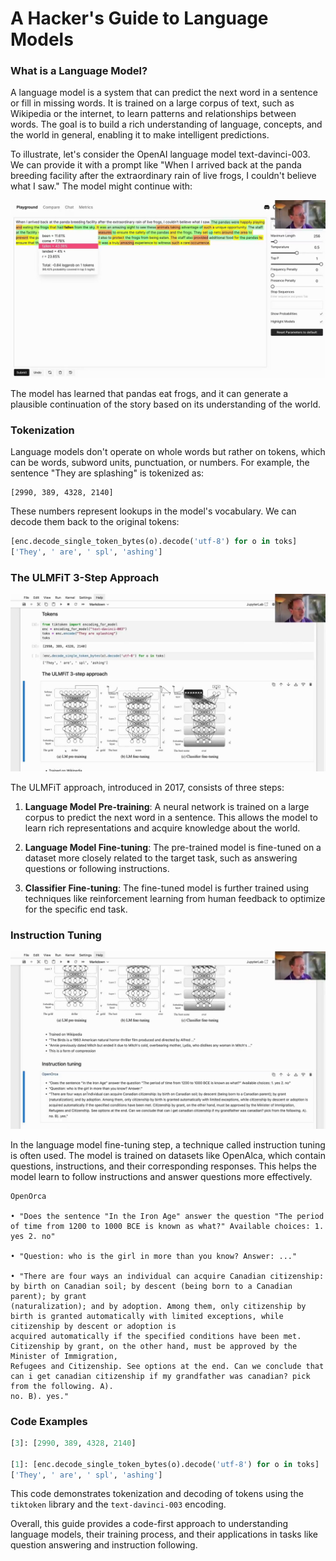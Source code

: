 #  A Hacker's Guide to Language Models

### What is a Language Model?

A language model is a system that can predict the next word in a sentence or fill in missing words. It is trained on a large corpus of text, such as Wikipedia or the internet, to learn patterns and relationships between words. The goal is to build a rich understanding of language, concepts, and the world in general, enabling it to make intelligent predictions.

To illustrate, let's consider the OpenAI language model text-davinci-003. We can provide it with a prompt like "When I arrived back at the panda breeding facility after the extraordinary rain of live frogs, I couldn't believe what I saw." The model might continue with:

<img src="00216.jpg"/>

The model has learned that pandas eat frogs, and it can generate a plausible continuation of the story based on its understanding of the world.

### Tokenization

Language models don't operate on whole words but rather on tokens, which can be words, subword units, punctuation, or numbers. For example, the sentence "They are splashing" is tokenized as:

```
[2990, 389, 4328, 2140]
```

These numbers represent lookups in the model's vocabulary. We can decode them back to the original tokens:

```python
[enc.decode_single_token_bytes(o).decode('utf-8') for o in toks]
['They', ' are', ' spl', 'ashing']
```

### The ULMFiT 3-Step Approach

<img src="00432.jpg"/>

The ULMFiT approach, introduced in 2017, consists of three steps:

1. **Language Model Pre-training**: A neural network is trained on a large corpus to predict the next word in a sentence. This allows the model to learn rich representations and acquire knowledge about the world.

2. **Language Model Fine-tuning**: The pre-trained model is fine-tuned on a dataset more closely related to the target task, such as answering questions or following instructions.

3. **Classifier Fine-tuning**: The fine-tuned model is further trained using techniques like reinforcement learning from human feedback to optimize for the specific end task.

### Instruction Tuning

<img src="00864.jpg"/>

In the language model fine-tuning step, a technique called instruction tuning is often used. The model is trained on datasets like OpenAlca, which contain questions, instructions, and their corresponding responses. This helps the model learn to follow instructions and answer questions more effectively.

```
OpenOrca

• "Does the sentence "In the Iron Age" answer the question "The period of time from 1200 to 1000 BCE is known as what?" Available choices: 1. yes 2. no"

• "Question: who is the girl in more than you know? Answer: ..."

• "There are four ways an individual can acquire Canadian citizenship: by birth on Canadian soil; by descent (being born to a Canadian parent); by grant
(naturalization); and by adoption. Among them, only citizenship by birth is granted automatically with limited exceptions, while citizenship by descent or adoption is
acquired automatically if the specified conditions have been met. Citizenship by grant, on the other hand, must be approved by the Minister of Immigration,
Refugees and Citizenship. See options at the end. Can we conclude that can i get canadian citizenship if my grandfather was canadian? pick from the following. A).
no. B). yes."
```

### Code Examples

```python
[3]: [2990, 389, 4328, 2140]

[1]: [enc.decode_single_token_bytes(o).decode('utf-8') for o in toks]
['They', ' are', ' spl', 'ashing']
```

This code demonstrates tokenization and decoding of tokens using the `tiktoken` library and the `text-davinci-003` encoding.

Overall, this guide provides a code-first approach to understanding language models, their training process, and their applications in tasks like question answering and instruction following.